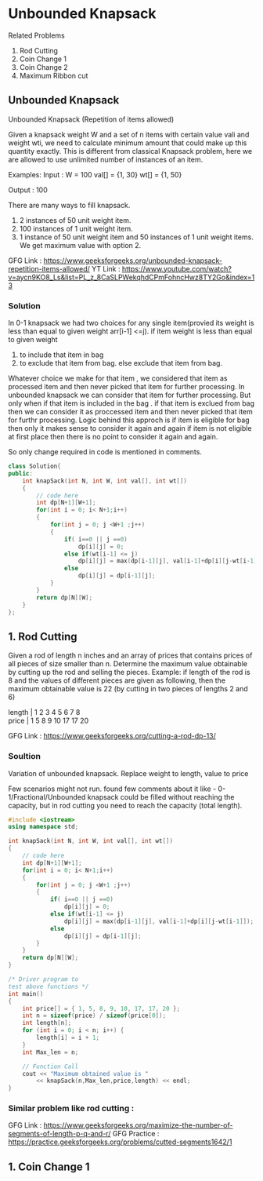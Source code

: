 # Unbounded Knapsack
Related Problems
1. Rod Cutting
2. Coin Change 1
3. Coin Change 2
4. Maximum Ribbon cut

## Unbounded Knapsack

Unbounded Knapsack (Repetition of items allowed)

Given a knapsack weight W and a set of n items with certain value vali and weight wti, we need to calculate minimum amount that could make up this quantity exactly. This is different from classical Knapsack problem, here we are allowed to use unlimited number  of instances of an item.

Examples:
Input : W = 100
       val[]  = {1, 30}
       wt[] = {1, 50}

Output : 100

There are many ways to fill knapsack.
1) 2 instances of 50 unit weight item.
2) 100 instances of 1 unit weight item.
3) 1 instance of 50 unit weight item and 50
   instances of 1 unit weight items.
We get maximum value with option 2.

GFG Link : https://www.geeksforgeeks.org/unbounded-knapsack-repetition-items-allowed/
YT Link : https://www.youtube.com/watch?v=aycn9KO8_Ls&list=PL_z_8CaSLPWekqhdCPmFohncHwz8TY2Go&index=13

### Solution

In 0-1 knapsack we had two choices for any single item(provied its weight is less than equal to given weight arr[i-1] <=j). 
  if item weight is less than equal to given weight
  1. to include that item in bag
  2. to exclude that item from bag.
  else
  exclude that item from bag.

Whatever choice we make for that item , we considered that item as processed item and then never picked that item for further processing.
In unbounded knapsack we can consider that item for further processing.
But only when if that item is included in the bag . if that item is exclued from bag then we can consider it as proccessed item and then never picked that item for furthr processing.
Logic behind this approch is if item is eligible for bag then only it makes sense to consider it again and again if item is not eligible at first place then there is no point to consider it again and again.

So only change required in code is mentioned in comments.

``` c++ 
class Solution{
public:
    int knapSack(int N, int W, int val[], int wt[])
    {
        // code here
        int dp[N+1][W+1];
        for(int i = 0; i< N+1;i++)
        {
            for(int j = 0; j <W+1 ;j++)
            {
                if( i==0 || j ==0)
                    dp[i][j] = 0;
                else if(wt[i-1] <= j)
                    dp[i][j] = max(dp[i-1][j], val[i-1]+dp[i][j-wt[i-1]]);
                else
                    dp[i][j] = dp[i-1][j];
            }
        }
        return dp[N][W];
    }
};
```

## 1. Rod Cutting
Given a rod of length n inches and an array of prices that contains prices of all pieces of size smaller than n. Determine the  maximum value obtainable by cutting up the rod and selling the pieces. 
Example: 
if length of the rod is 8 and the values of different pieces are given as following, then the maximum obtainable value is 22 (by cutting in two pieces of lengths 2 and 6)


length   | 1   2   3   4   5   6   7   8  
price    | 1   5   8   9  10  17  17  20

GFG Link : https://www.geeksforgeeks.org/cutting-a-rod-dp-13/

### Soultion
Variation of unbounded knapsack.
Replace weight to length, value to price

Few scenarios might not run. found few comments about it like - 
0-1/Fractional/Unbounded knapsack could be filled without reaching the capacity, but in rod cutting you need to reach the capacity (total length). 
``` c++
#include <iostream>
using namespace std;

int knapSack(int N, int W, int val[], int wt[])
{
    // code here
    int dp[N+1][W+1];
    for(int i = 0; i< N+1;i++)
    {
        for(int j = 0; j <W+1 ;j++)
        {
            if( i==0 || j ==0)
                dp[i][j] = 0;
            else if(wt[i-1] <= j)
                dp[i][j] = max(dp[i-1][j], val[i-1]+dp[i][j-wt[i-1]]);
            else
                dp[i][j] = dp[i-1][j];
        }
    }
    return dp[N][W];
}

/* Driver program to
test above functions */
int main()
{
	int price[] = { 1, 5, 8, 9, 10, 17, 17, 20 };
	int n = sizeof(price) / sizeof(price[0]);
	int length[n];
	for (int i = 0; i < n; i++) {
		length[i] = i + 1;
	}
	int Max_len = n;

	// Function Call
	cout << "Maximum obtained value is "
		<< knapSack(n,Max_len,price,length) << endl;
}
```

### Similar problem like rod cutting :
GFG Link : https://www.geeksforgeeks.org/maximize-the-number-of-segments-of-length-p-q-and-r/ 
GFG Practice : https://practice.geeksforgeeks.org/problems/cutted-segments1642/1

## 1. Coin Change 1
